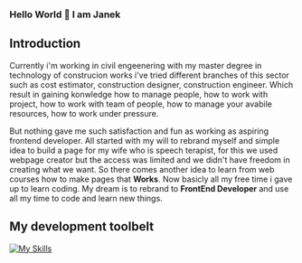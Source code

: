 ### Hello World 👋 I am Janek

## Introduction

  Currently i'm working in civil engeenering with my master degree in technology of construcion works i've tried different branches of this sector such as cost estimator, construction designer, construction engineer. Which result in gaining konwledge how to manage people, how to work with project, how to work with team of people, how to manage your avabile resources, how to work under pressure.

  But nothing gave me such satisfaction and fun as working as aspiring frontend developer. All started with my will to rebrand myself and simple idea to build a page for my wife who is speech terapist, for this we used webpage creator but the access was limited and we didn't have freedom in creating what we want. So there comes another idea to learn from web courses how to make pages that **Works**. Now basicly all my free time i gave up to learn coding. My dream is to rebrand to **FrontEnd Developer** 
and use all my time to code and learn new things.

## My development toolbelt
[![My Skills](https://skillicons.dev/icons?i=js,html,css,bootstrap,sass,git,github,vscode)](https://skillicons.dev)



<!--
**JanioKruk/JanioKruk** is a ✨ _special_ ✨ repository because its `README.md` (this file) appears on your GitHub profile.

Here are some ideas to get you started:

- 🔭 I’m currently working on ...
- 🌱 I’m currently learning ...
- 👯 I’m looking to collaborate on ...
- 🤔 I’m looking for help with ...
- 💬 Ask me about ...
- 📫 How to reach me: ...
- 😄 Pronouns: ...
- ⚡ Fun fact: ...
-->
